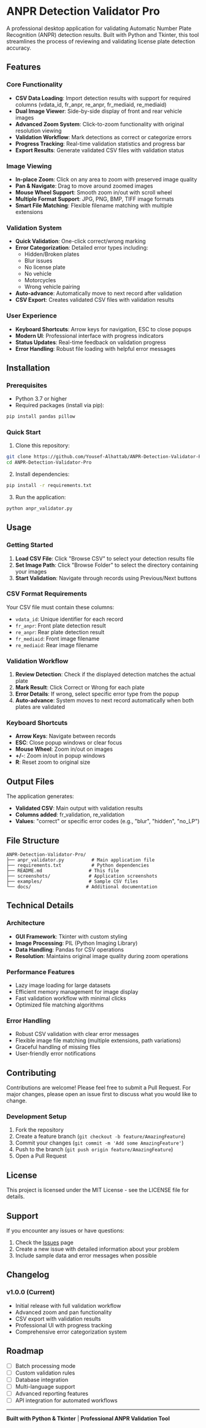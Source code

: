 # ANPR Detection Validator Pro

A professional desktop application for validating Automatic Number Plate Recognition (ANPR) detection results. Built with Python and Tkinter, this tool streamlines the process of reviewing and validating license plate detection accuracy.

## Features

### Core Functionality
- **CSV Data Loading**: Import detection results with support for required columns (vdata_id, fr_anpr, re_anpr, fr_mediaid, re_mediaid)
- **Dual Image Viewer**: Side-by-side display of front and rear vehicle images
- **Advanced Zoom System**: Click-to-zoom functionality with original resolution viewing
- **Validation Workflow**: Mark detections as correct or categorize errors
- **Progress Tracking**: Real-time validation statistics and progress bar
- **Export Results**: Generate validated CSV files with validation status

### Image Viewing
- **In-place Zoom**: Click on any area to zoom with preserved image quality
- **Pan & Navigate**: Drag to move around zoomed images
- **Mouse Wheel Support**: Smooth zoom in/out with scroll wheel
- **Multiple Format Support**: JPG, PNG, BMP, TIFF image formats
- **Smart File Matching**: Flexible filename matching with multiple extensions

### Validation System
- **Quick Validation**: One-click correct/wrong marking
- **Error Categorization**: Detailed error types including:
  - Hidden/Broken plates
  - Blur issues
  - No license plate
  - No vehicle
  - Motorcycles
  - Wrong vehicle pairing
- **Auto-advance**: Automatically move to next record after validation
- **CSV Export**: Creates validated CSV files with validation results

### User Experience
- **Keyboard Shortcuts**: Arrow keys for navigation, ESC to close popups
- **Modern UI**: Professional interface with progress indicators
- **Status Updates**: Real-time feedback on validation progress
- **Error Handling**: Robust file loading with helpful error messages

## Installation

### Prerequisites
- Python 3.7 or higher
- Required packages (install via pip):

```bash
pip install pandas pillow
```

### Quick Start
1. Clone this repository:
```bash
git clone https://github.com/Yousef-Alhattab/ANPR-Detection-Validator-Pro.git
cd ANPR-Detection-Validator-Pro
```

2. Install dependencies:
```bash
pip install -r requirements.txt
```

3. Run the application:
```bash
python anpr_validator.py
```

## Usage

### Getting Started
1. **Load CSV File**: Click "Browse CSV" to select your detection results file
2. **Set Image Path**: Click "Browse Folder" to select the directory containing your images
3. **Start Validation**: Navigate through records using Previous/Next buttons

### CSV Format Requirements
Your CSV file must contain these columns:
- `vdata_id`: Unique identifier for each record
- `fr_anpr`: Front plate detection result
- `re_anpr`: Rear plate detection result  
- `fr_mediaid`: Front image filename
- `re_mediaid`: Rear image filename

### Validation Workflow
1. **Review Detection**: Check if the displayed detection matches the actual plate
2. **Mark Result**: Click Correct or Wrong for each plate
3. **Error Details**: If wrong, select specific error type from the popup
4. **Auto-advance**: System moves to next record automatically when both plates are validated

### Keyboard Shortcuts
- **Arrow Keys**: Navigate between records
- **ESC**: Close popup windows or clear focus
- **Mouse Wheel**: Zoom in/out on images
- **+/-**: Zoom in/out in popup windows
- **R**: Reset zoom to original size

## Output Files

The application generates:
- **Validated CSV**: Main output with validation results
- **Columns added**: fr_validation, re_validation
- **Values**: "correct" or specific error codes (e.g., "blur", "hidden", "no_LP")

## File Structure
```
ANPR-Detection-Validator-Pro/
├── anpr_validator.py          # Main application file
├── requirements.txt           # Python dependencies
├── README.md                 # This file
├── screenshots/              # Application screenshots
├── examples/                 # Sample CSV files
└── docs/                    # Additional documentation
```

## Technical Details

### Architecture
- **GUI Framework**: Tkinter with custom styling
- **Image Processing**: PIL (Python Imaging Library)
- **Data Handling**: Pandas for CSV operations
- **Resolution**: Maintains original image quality during zoom operations

### Performance Features
- Lazy image loading for large datasets
- Efficient memory management for image display
- Fast validation workflow with minimal clicks
- Optimized file matching algorithms

### Error Handling
- Robust CSV validation with clear error messages
- Flexible image file matching (multiple extensions, path variations)
- Graceful handling of missing files
- User-friendly error notifications

## Contributing

Contributions are welcome! Please feel free to submit a Pull Request. For major changes, please open an issue first to discuss what you would like to change.

### Development Setup
1. Fork the repository
2. Create a feature branch (`git checkout -b feature/AmazingFeature`)
3. Commit your changes (`git commit -m 'Add some AmazingFeature'`)
4. Push to the branch (`git push origin feature/AmazingFeature`)
5. Open a Pull Request

## License

This project is licensed under the MIT License - see the LICENSE file for details.

## Support

If you encounter any issues or have questions:
1. Check the [Issues](https://github.com/Yousef-Alhattab/ANPR-Detection-Validator-Pro/issues) page
2. Create a new issue with detailed information about your problem
3. Include sample data and error messages when possible

## Changelog

### v1.0.0 (Current)
- Initial release with full validation workflow
- Advanced zoom and pan functionality
- CSV export with validation results
- Professional UI with progress tracking
- Comprehensive error categorization system

## Roadmap

- [ ] Batch processing mode
- [ ] Custom validation rules
- [ ] Database integration
- [ ] Multi-language support
- [ ] Advanced reporting features
- [ ] API integration for automated workflows

---

**Built with Python & Tkinter** | **Professional ANPR Validation Tool**
